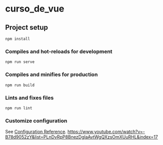 # curso_de_vue

## Project setup
```
npm install
```

### Compiles and hot-reloads for development
```
npm run serve
```

### Compiles and minifies for production
```
npm run build
```

### Lints and fixes files
```
npm run lint
```

### Customize configuration
See [Configuration Reference](https://cli.vuejs.org/config/).
https://www.youtube.com/watch?v=-B78d9052zY&list=PLnDvRpP8BnezDglaAvtWgQXzsOmXUuRHL&index=17